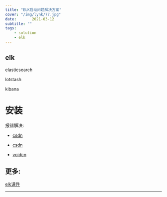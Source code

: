 ```yaml
---
title: "ELK启动问题解决方案"
cover: "/img/lynk/77.jpg"
date:       2021-03-12
subtitle: ""
tags:
	- solution
	- elk
---
```


## elk

elasticsearch

lotstash

kibana

# 安装

报错解决:

- [csdn](https://blog.csdn.net/ywdhzxf/article/details/89740406)

- [csdn](https://blog.csdn.net/zxz9325/article/details/110262417?utm_medium=distribute.pc_relevant.none-task-blog-BlogCommendFromMachineLearnPai2-1.control&dist_request_id=&depth_1-utm_source=distribute.pc_relevant.none-task-blog-BlogCommendFromMachineLearnPai2-1.control)

- [voidcn](http://www.voidcn.com/article/p-raygpaqb-bys.html)


## 更多: 

[elk课件](http://victorfengming.gitee.io/elk/)


---


